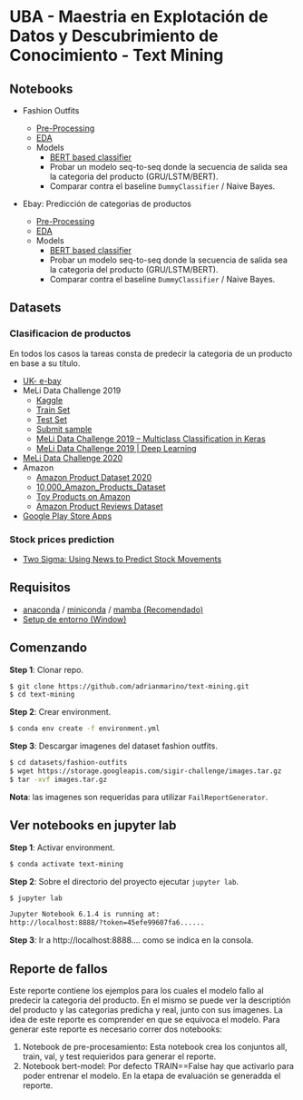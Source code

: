 # UBA - Maestria en Explotación de Datos y Descubrimiento de Conocimiento - Text Mining


## Notebooks

* Fashion Outfits
   * [Pre-Processing](https://github.com/magistery-tps/text-mining/blob/master/notebooks/fashion-outfits/pre-processing.ipynb)
   * [EDA](https://github.com/magistery-tps/text-mining/blob/master/notebooks/fashion-outfits/eda.ipynb)
    * Models
      * [BERT based classifier](https://github.com/magistery-tps/text-mining/blob/master/notebooks/fashion-outfits/bert-model.ipynb)
      * Probar un modelo seq-to-seq donde la secuencia de salida sea la categoria del producto (GRU/LSTM/BERT).
      * Comparar contra el baseline `DummyClassifier` / Naive Bayes.

* Ebay: Predicción de categorias de productos
   * [Pre-Processing](https://github.com/magistery-tps/text-mining/blob/master/notebooks/ebay/pre-processing.ipynb)
   * [EDA](https://github.com/magistery-tps/text-mining/blob/master/notebooks/ebay/eda.ipynb)
   * Models
      * [BERT based classifier](https://github.com/magistery-tps/text-mining/blob/master/notebooks/ebay/bert-model.ipynb)
      * Probar un modelo seq-to-seq donde la secuencia de salida sea la categoria del producto (GRU/LSTM/BERT).
      * Comparar contra el baseline `DummyClassifier` / Naive Bayes.

## Datasets

### Clasificacion de productos

En todos los casos la tareas consta de predecir la categoria de un producto en base a su título.

* [UK- e-bay](https://data.world/opensnippets/ebay-uk-products-dataset)
* MeLi Data Challenge 2019
    * [Kaggle](https://www.kaggle.com/datasets/abugim/meli-data-challenge-2019)
    * [Train Set](https://meli-data-challenge.s3.amazonaws.com/train.csv.gz)
    * [Test Set](https://meli-data-challenge.s3.amazonaws.com/test.csv)
    * [Submit sample](https://meli-data-challenge.s3.amazonaws.com/sample_submission.csv)
    * [MeLi Data Challenge 2019 – Multiclass Classification in Keras](https://eduardofv.com/2019/10/04/meli-data-challenge-2019-multiclass-classification-in-keras/)
    * [MeLi Data Challenge 2019 | Deep Learning](https://github.com/mlacosta/MeLi-Data-Challenge-2019)
* [MeLi Data Challenge 2020](https://www.kaggle.com/datasets/marlesson/meli-data-challenge-2020)
* Amazon
    * [Amazon Product Dataset 2020](https://www.kaggle.com/datasets/promptcloud/amazon-product-dataset-2020)
    * [10,000_Amazon_Products_Dataset](https://www.kaggle.com/datasets/nguyenngocphung/10000-amazon-products-dataset)
    * [Toy Products on Amazon](https://www.kaggle.com/datasets/PromptCloudHQ/toy-products-on-amazon)
    * [Amazon Product Reviews Dataset](https://www.kaggle.com/datasets/promptcloud/amazon-product-reviews-dataset)
* [Google Play Store Apps](https://www.kaggle.com/datasets/lava18/google-play-store-apps)
 
### Stock prices prediction

* [Two Sigma: Using News to Predict Stock Movements](https://www.kaggle.com/competitions/two-sigma-financial-news/rules)


## Requisitos

* [anaconda](https://www.anaconda.com/products/individual) / [miniconda](https://docs.conda.io/en/latest/miniconda.html) / [mamba (Recomendado)](https://github.com/mamba-org/mamba)
* [Setup de entorno (Window)](https://www.youtube.com/watch?v=O8YXuHNdIIk)



## Comenzando


**Step 1**: Clonar repo.

```bash
$ git clone https://github.com/adrianmarino/text-mining.git
$ cd text-mining
```

**Step 2**: Crear environment.

```bash
$ conda env create -f environment.yml
```

**Step 3**: Descargar imagenes del dataset fashion outfits.

```bash
$ cd datasets/fashion-outfits
$ wget https://storage.googleapis.com/sigir-challenge/images.tar.gz
$ tar -xvf images.tar.gz
```

**Nota**: las imagenes son requeridas para utilizar `FailReportGenerator`.


## Ver notebooks en jupyter lab

**Step 1**: Activar environment.

```bash
$ conda activate text-mining
```

**Step 2**: Sobre el directorio del proyecto ejecutar `jupyter lab`.

```bash
$ jupyter lab

Jupyter Notebook 6.1.4 is running at:
http://localhost:8888/?token=45efe99607fa6......
```

**Step 3**: Ir a http://localhost:8888.... como se indica en la consola.


## Reporte de fallos

Este reporte contiene los ejemplos para los cuales el modelo fallo al predecir la categoria del producto. En el mismo se puede ver la descriptión del producto y las categorias predicha y real, junto con sus imagenes.
La idea de este reporte es comprender en que se equivoca el modelo. Para generar este reporte es necesario correr dos notebooks:
    
1. Notebook de pre-procesamiento: Esta notebook crea los conjuntos all, train, val, y test requieridos para generar el reporte.
2. Notebook bert-model: Por defecto TRAIN==False hay que activarlo para poder entrenar el modelo. En la etapa de evaluación se generadda el reporte.
    